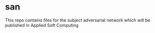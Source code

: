 # san
This repo contains files for the subject adversarial network which will be published in Applied Soft Computing
